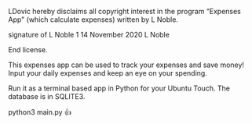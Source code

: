 LDovic hereby disclaims all copyright interest in the program “Expenses App" (which calculate expenses) written by L Noble.

signature of L Noble 1 14 November 2020 L Noble

End license.

This expenses app can be used to track your expenses and save money! Input your daily expenses and keep an eye on your spending.

Run it as a terminal based app in Python for your Ubuntu Touch. The database is in SQLITE3.

python3 main.py 👍
